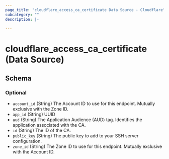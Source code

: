 ```yaml
---
page_title: "cloudflare_access_ca_certificate Data Source - Cloudflare"
subcategory: ""
description: |-
  
---
```


# cloudflare_access_ca_certificate (Data Source)




<!-- schema generated by tfplugindocs -->
## Schema

### Optional

- `account_id` (String) The Account ID to use for this endpoint. Mutually exclusive with the Zone ID.
- `app_id` (String) UUID
- `aud` (String) The Application Audience (AUD) tag. Identifies the application associated with the CA.
- `id` (String) The ID of the CA.
- `public_key` (String) The public key to add to your SSH server configuration.
- `zone_id` (String) The Zone ID to use for this endpoint. Mutually exclusive with the Account ID.


